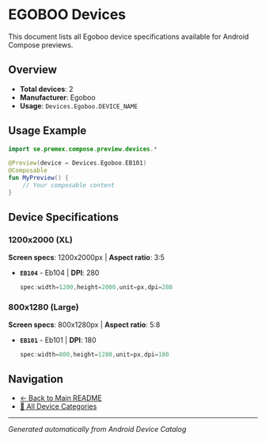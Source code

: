 # EGOBOO Devices

This document lists all Egoboo device specifications available for Android Compose previews.

## Overview

- **Total devices**: 2
- **Manufacturer**: Egoboo
- **Usage**: `Devices.Egoboo.DEVICE_NAME`

## Usage Example

```kotlin
import se.premex.compose.preview.devices.*

@Preview(device = Devices.Egoboo.EB101)
@Composable
fun MyPreview() {
    // Your composable content
}
```

## Device Specifications

### 1200x2000 (XL)

**Screen specs**: 1200x2000px | **Aspect ratio**: 3:5

- **`EB104`** - Eb104 | **DPI**: 280
  ```kotlin
  spec:width=1200,height=2000,unit=px,dpi=280
  ```

### 800x1280 (Large)

**Screen specs**: 800x1280px | **Aspect ratio**: 5:8

- **`EB101`** - Eb101 | **DPI**: 180
  ```kotlin
  spec:width=800,height=1280,unit=px,dpi=180
  ```

## Navigation

- [← Back to Main README](../../README.md)
- [📱 All Device Categories](../README.md)

---
*Generated automatically from Android Device Catalog*
